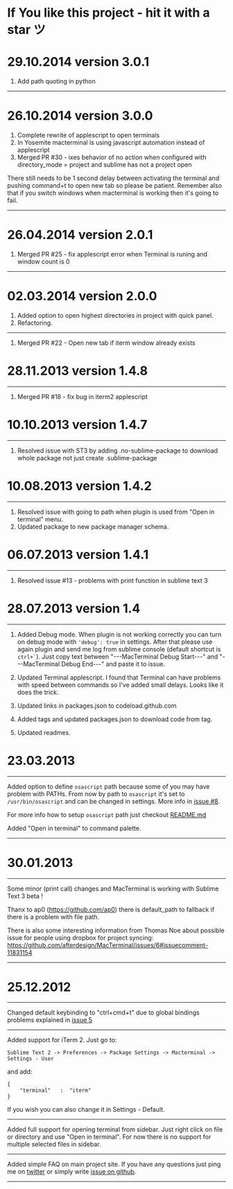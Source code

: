 # If You like this project - hit it with a star ツ

# 29.10.2014 version 3.0.1

1. Add path quoting in python

---

# 26.10.2014 version 3.0.0

1. Complete rewrite of applescript to open terminals
2. In Yosemite macterminal is using javascript automation instead of applescript
3. Merged PR #30 - ixes behavior of no action when configured with directory_mode = project and sublime has not a project open

There still needs to be 1 second delay between activating the terminal and pushing command+t to open new tab
so please be patient. Remember also that if you switch windows when macterminal is working then it's going to fail.

---

# 26.04.2014 version 2.0.1

1. Merged PR #25 - fix applescript error when Terminal is runing and window count is 0

---

# 02.03.2014 version 2.0.0

1. Added option to open highest directories in project with quick panel.
2. Refactoring.

---

1. Merged PR #22 - Open new tab if iterm window already exists

# 28.11.2013 version 1.4.8

---

1. Merged PR #18 - fix bug in iterm2 applescript

# 10.10.2013 version 1.4.7

---

1. Resolved issue with ST3 by adding .no-sublime-package to download whole package not just create .sublime-package


# 10.08.2013 version 1.4.2

---

1. Resolved issue with going to path when plugin is used from "Open in terminal" menu.
2. Updated package to new package manager schema.

# 06.07.2013 version 1.4.1

---

1. Resolved issue #13 - problems with print function in sublime text 3

# 28.07.2013 version 1.4

---

1. Added Debug mode.
    When plugin is not working correctly you can turn on debug mode with ```'debug': true``` in settings.
    After that please use again plugin and send me log from sublime console (default shortcut is ``` ctrl+` ```).
    Just copy text between "---MacTerminal Debug Start---" and "---MacTerminal Debug End---" and paste it to issue.

2. Updated Terminal applescript.
    I found that Terminal can have problems with speed between commands so I've added small delays.
    Looks like it does the trick.

3. Updated links in packages.json to codeload.github.com

4. Added tags and updated packages.json to download code from tag.

5. Updated readmes.

# 23.03.2013

---

Added option to define ``` osascript ``` path because some of you may have problem with PATHs.
From now by path to ``` osascript ``` it's set to ``` /usr/bin/osascript ``` and can be changed in settings.
More info in [issue #8](https://github.com/afterdesign/MacTerminal/issues/8).

For more info how to setup ``` osascript ``` path just checkout [README.md](https://github.com/afterdesign/MacTerminal)

Added "Open in terminal" to command palette.

---

# 30.01.2013

---

Some minor (print call) changes and MacTerminal is working with Sublime Text 3 beta !

Thanx to ap0 (https://github.com/ap0) there is default_path to fallback if there is a problem with file path.

There is also some interesting information from Thomas Noe
about possible issue for people using dropbox for project syncing:
https://github.com/afterdesign/MacTerminal/issues/6#issuecomment-11831154

---



# 25.12.2012

---

Changed default keybinding to "ctrl+cmd+t" due to global bindings problems
explained in [issue 5](https://github.com/afterdesign/MacTerminal/issues/5)

---

Added support for iTerm 2. Just go to:

```
Sublime Text 2 -> Preferences -> Package Settings -> Macterminal -> Settings - User
```

and add:

```
{
    "terminal"   :  "iterm"
}
```
If you wish you can also change it in Settings - Default.

---

Added full support for opening terminal from sidebar.
Just right click on file or directory and use "Open in terminal".
For now there is no support for multiple selected files in sidebar.

---

Added simple FAQ on main project site. If you have any questions just
ping me on [twitter](http://twitter.com/afterdeign) or
simply write [issue on github](https://github.com/afterdesign/MacTerminal/issues).

---
